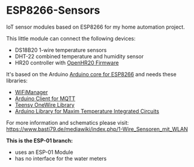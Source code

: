 # ESP8266-Sensors

IoT sensor modules based on ESP8266 for my home automation project.

This little module can connect the following devices:
* DS18B20 1-wire temperature sensors
* DHT-22 combined temperature and humidity sensor
* HR20 controller with [OpenHR20 Firmware](https://sourceforge.net/projects/openhr20/)

It's based on the Arduino [Arduino core for ESP8266](https://github.com/esp8266/Arduino) and needs these libraries:
* [WiFiManager](https://github.com/tzapu/WiFiManager)
* [Arduino Client for MQTT](https://github.com/knolleary/pubsubclient)
* [Teensy OneWire Library](http://www.pjrc.com/teensy/td_libs_OneWire.html)
* [Arduino Library for Maxim Temperature Integrated Circuits](https://github.com/milesburton/Arduino-Temperature-Control-Library)

For more information and schematics please visit: https://www.basti79.de/mediawiki/index.php/1-Wire_Sensoren_mit_WLAN


**This is the ESP-01 branch:**
* uses an ESP-01 Module
* has no interface for the water meters
